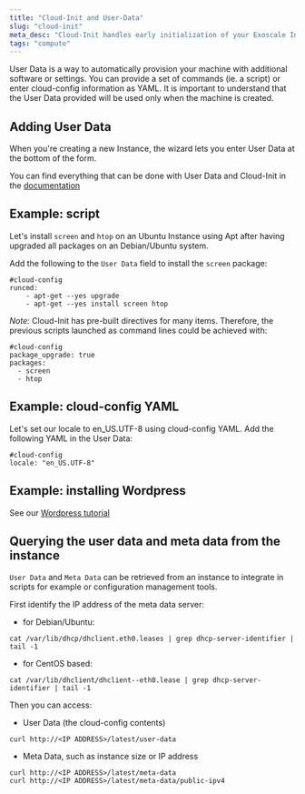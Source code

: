 ```yaml
---
title: "Cloud-Init and User-Data"
slug: "cloud-init"
meta_desc: "Cloud-Init handles early initialization of your Exoscale Instance, letting you configure it on first boot using User-Data or scripts directly from our interface"
tags: "compute"
---
```


User Data is a way to automatically provision your machine with additional
software or settings.
You can provide a set of commands (ie. a script) or enter cloud-config
information as YAML.
It is important to understand that the User Data provided will be used only
when the machine is created.

## Adding User Data
When you're creating a new Instance, the wizard lets you enter User Data
at the bottom of the form.

You can find everything that can be done with User Data and Cloud-Init in the
[documentation](https://cloudinit.readthedocs.org/en/latest/index.html)

## Example: script

Let's install `screen` and `htop` on an Ubuntu Instance using Apt after having 
upgraded all packages on an Debian/Ubuntu system.   

Add the following to the `User Data` field to install the `screen` package:

```
#cloud-config
runcmd:
    - apt-get --yes upgrade
    - apt-get --yes install screen htop
```
*Note:* Cloud-Init has pre-built directives for many items. Therefore,
the previous scripts launched as command lines could be achieved with:

```
#cloud-config
package_upgrade: true
packages:
  - screen
  - htop
```

## Example: cloud-config YAML

Let's set our locale to en_US.UTF-8 using cloud-config YAML.
Add the following YAML in the User Data:

```
#cloud-config
locale: "en_US.UTF-8"
```

## Example: installing Wordpress

See our [Wordpress tutorial](/tutorial/installing-wordpress-with-cloudinit/)

## Querying the user data and meta data from the instance

`User Data` and `Meta Data` can be retrieved from an instance to 
integrate in scripts for example or configuration management tools.

First identify the IP address of the meta data server:

* for Debian/Ubuntu:

```
cat /var/lib/dhcp/dhclient.eth0.leases | grep dhcp-server-identifier | tail -1
```

* for CentOS based:

```
cat /var/lib/dhclient/dhclient--eth0.lease | grep dhcp-server-identifier | tail -1
```

Then you can access:

* User Data (the cloud-config contents)

```
curl http://<IP ADDRESS>/latest/user-data
```

* Meta Data, such as instance size or IP address

```
curl http://<IP ADDRESS>/latest/meta-data
curl http://<IP ADDRESS>/latest/meta-data/public-ipv4
```
